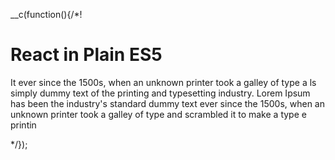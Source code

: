__c(function(){/*!

# React in Plain ES5

It ever since the 1500s, when an unknown printer took a galley of type a  ls simply dummy text of the printing and typesetting industry. Lorem Ipsum has been the industry's standard dummy text ever since the 1500s, when an unknown printer took a galley of type and scrambled it to make a type e printin

[//]: # (@~`react-plain-es5`~@)

*/});